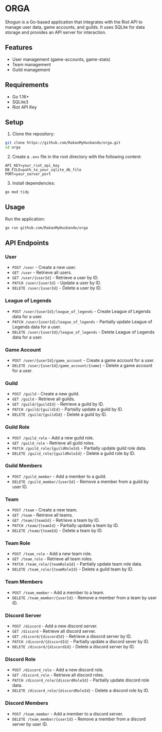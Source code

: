 # ORGA
Shogun is a Go-based application that integrates with the Riot API to manage user data, game accounts, and guilds. It uses SQLite for data storage and provides an API server for interaction.

## Features

- User management (game-accounts, game-stats)
- Team management
- Guild management

## Requirements

- Go 1.16+
- SQLite3
- Riot API Key

## Setup

1. Clone the repository:
```sh
git clone https://github.com/RakanMyHusbando/orga.git
cd orga
```

2. Create a `.env` file in the root directory with the following content:
```env
API_KEY=your_riot_api_key
DB_FILE=path_to_your_sqlite_db_file
PORT=your_server_port
```

3. Install dependencies:
```sh
go mod tidy
```

## Usage

Run the application:
```sh
go run github.com/RakanMyHusbando/orga
```

## API Endpoints

### User

- `POST /user` - Create a new user.
- `GET /user` - Retrieve all users.
- `GET /user/{userId}` - Retrieve a user by ID.
- `PATCH /user/{userId}` - Update a user by ID.
- `DELETE /user/{userId}` - Delete a user by ID.

### League of Legends

- `POST /user/{userId}/league_of_legends` - Create League of Legends data for a user.
- `PATCH /user/{userId}/league_of_legends` - Partially update League of Legends data for a user.
- `DELETE /user/{userId}/league_of_legends` - Delete League of Legends data for a user.

### Game Account

- `POST /user/{userId}/game_account` - Create a game account for a user.
- `DELETE /user/{userId}/game_account/{name}` - Delete a game account for a user.

### Guild

- `POST /guild` - Create a new guild.
- `GET /guild` - Retrieve all guilds.
- `GET /guild/{guildId}` - Retrieve a guild by ID.
- `PATCH /guild/{guildId}` - Partailly update a guild by ID.
- `DELETE /guild/{guildId}` - Delete a guild by ID.

### Guild Role

- `POST /guild_role` - Add a new guild role.
- `GET /guild_role` - Retrieve all guild roles.
- `PATCH /guild_role/{guildRoleId}` - Partially update guild role data.
- `DELETE /guild_role/{guildRoleId}` - Delete a guild role by ID.

### Guild Members

- `POST /guild_member` - Add a member to a guild.
- `DELETE /guild_member/{userId}` - Remove a member from a guild by user ID.

### Team

- `POST /team` - Create a new team.
- `GET /team` - Retrieve all teams.
- `GET /team/{teamId}` - Retrieve a team by ID.
- `PATCH /team/{teamId}` - Partially update a team by ID.
- `DELETE /team/{teamId}` - Delete a team by ID.

### Team Role

- `POST /team_role` - Add a new team role.
- `GET /team_role` - Retrieve all team roles.
- `PATCH /team_role/{teamRoleId}` - Partially update team role data.
- `DELETE /team_role/{teamRoleId}` - Delete a guild team by ID.

### Team Members

- `POST /team_member` - Add a member to a team.
- `DELETE /team_member/{userId}` - Remove a member from a team by user ID.

### Discord Server

- `POST /discord` - Add a new discord server.
- `GET /discord` - Retrieve all discord server.
- `GET /discord/{discordId}` - Retrieve a disocrd server by ID.
- `PATCH /discord/{discordId}` - Partially update a discord sever by ID.
- `DELETE /discord/{discordId}` - Delete a discord server by ID.

### Discord Role

- `POST /discord_role` - Add a new discord role.
- `GET /discord_role` - Retrieve all discord roles.
- `PATCH /discord_role/{discordRoleId}` - Partially update discord role data.
- `DELETE /discord_role/{discordRoleId}` - Delete a discord role by ID.

### Discord Members

- `POST /team_member` - Add a member to a discord server.
- `DELETE /team_member/{userId}` - Remove a member from a discord server by user ID.
